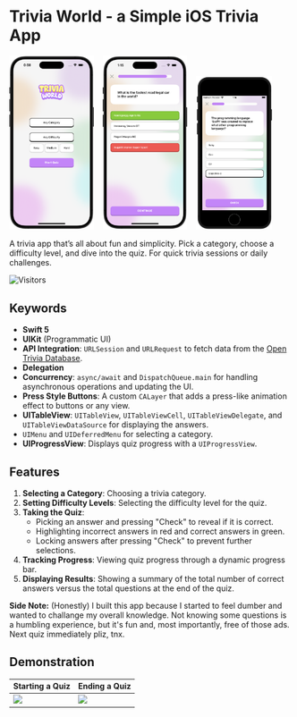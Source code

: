 # Trivia World - a Simple iOS Trivia App

<p>
   <img src="Screenshots/HomeView.png" width="30%"> &nbsp;&nbsp;
    <img src="Screenshots/QuestionView.png" width="30%"> &nbsp;&nbsp;
    <img src="Screenshots/QuestionViewSE.png" width="27%"> 
</p>

A trivia app that’s all about fun and simplicity. Pick a category, choose a difficulty level, and dive into the quiz. For quick trivia sessions or daily challenges.

![Visitors](https://api.visitorbadge.io/api/visitors?path=https%3A%2F%2Fgithub.com%2Fmoonniemoon%2FTriviaApp&label=Views&countColor=%23263759&style=flat&labelStyle=none)

## Keywords
- **Swift 5**
- **UIKit** (Programmatic UI)
- **API Integration**: `URLSession` and `URLRequest` to fetch data from the [Open Trivia Database](https://opentdb.com/api_config.php).
- **Delegation**
- **Concurrency**: `async/await` and `DispatchQueue.main` for handling asynchronous operations and updating the UI.
- **Press Style Buttons**: A custom `CALayer` that adds a press-like animation effect to buttons or any view.
- **UITableView**: `UITableView`, `UITableViewCell`, `UITableViewDelegate`, and `UITableViewDataSource` for displaying the answers.
- `UIMenu` and `UIDeferredMenu` for selecting a category.
- **UIProgressView**: Displays quiz progress with a `UIProgressView`.

## Features
1. **Selecting a Category**: Choosing a trivia category.
2. **Setting Difficulty Levels**: Selecting the difficulty level for the quiz.
3. **Taking the Quiz**:
   - Picking an answer and pressing "Check" to reveal if it is correct.
   - Highlighting incorrect answers in red and correct answers in green.
   - Locking answers after pressing "Check" to prevent further selections.
4. **Tracking Progress**: Viewing quiz progress through a dynamic progress bar.
5. **Displaying Results**: Showing a summary of the total number of correct answers versus the total questions at the end of the quiz.


**Side Note:** (Honestly) I built this app because I started to feel dumber and wanted to challange my overall knowledge. Not knowing some questions is a humbling experience, but it's fun and, most importantly, free of those ads. Next quiz immediately pliz, tnx.

## Demonstration

| Starting a Quiz | Ending a Quiz |
| --- | --- |
| <img src="Screenshots/demo1.gif" width="100%"> | <img src="Screenshots/demo2.gif" width="100%">  |
